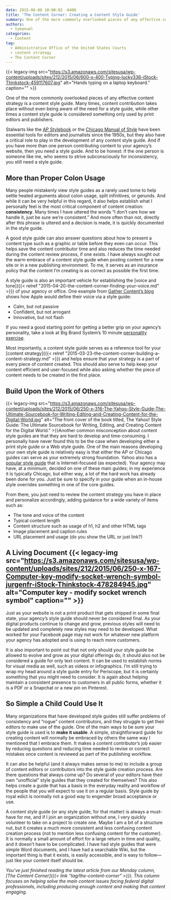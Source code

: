 ```yaml
---
date: 2015-06-08 10:00:02 -0400
title: 'The Content Corner: Creating a Content Style Guide'
summary: One of the more commonly overlooked pieces of any effective content strategy is a content style guide. Many times, content contribution takes place without even being aware of the need for a style guide, while other times a content style guide is considered something only used by print editors and publishers. Stalwarts like the AP
authors:
  - tymanuel
categories:
  - Content
tag:
  - Administrative Office of the United States Courts
  - content strategy
  - The Content Corner
---
```


{{< legacy-img src="https://s3.amazonaws.com/sitesusa/wp-content/uploads/sites/212/2015/06/600-x-400-Typing-lucky336-iStock-Thinkstock-459117607.jpg" alt="Hands typing on a laptop keyboard." caption="" >}} 

One of the more commonly overlooked pieces of any effective content strategy is a content style guide. Many times, content contribution takes place without even being aware of the need for a style guide, while other times a content style guide is considered something only used by print editors and publishers.

Stalwarts like the [AP Stylebook](https://www.apstylebook.com/) or the [Chicago Manual of Style](http://www.chicagomanualofstyle.org/) have been essential tools for editors and journalists since the 1950s, but they also have a critical role to play in the development of any content style guide. And if you have more than one person contributing content to your agency&#8217;s website, then you need a style guide. And to be honest: if the one person is someone like me, who seems to strive subconsciously for inconsistency, you still need a style guide.

## More than Proper Colon Usage

Many people mistakenly view style guides as a rarely used tome to help settle heated arguments about colon usage, split infinitives, or gerunds. And while it can be very helpful in this regard, it also helps establish what I personally feel is the most critical component of content creation: **consistency**. Many times I have uttered the words “I don’t care how we handle it, just be sure we’re consistent.” And more often than not, directly after this phrase is uttered and a decision is made, it is quickly documented in the style guide.

A good style guide can also answer questions about how to present a content type such as a graphic or table before they even can occur. This helps save the content contributor time and also reduces the time needed during the content review process, if one exists. I have always sought out the warm embrace of a content style guide when posting content for a new site or in a new publishing environment. To me, it serves as an insurance policy that the content I&#8217;m creating is as correct as possible the first time.

A style guide is also an important vehicle for establishing the [voice and tone]({{< relref "2015-04-20-the-content-corner-finding-your-voice.md" >}}) of your agency or office. One example from [Gather Content’s blog](https://blog.gathercontent.com/) shows how Apple would define their voice via a style guide:

  * Calm, but not passive
  * Confident, but not arrogant
  * Innovative, but not flash

If you need a good starting point for getting a better grip on your agency’s personality, take a look at Big Brand System’s 10 minute [personality exercise](http://bbsmedia.s3.amazonaws.com/Brand_Personality.pdf).

Most importantly, a content style guide serves as a reference tool for your [content strategy]({{< relref "2015-03-23-the-content-corner-building-a-content-strategy.md" >}}) and helps ensure that your strategy is a part of every piece of content created. This should also serve to help keep your content efficient and user-focused while also asking whether the piece of content needs to be created in the first place.

## Build Upon the Work of Others

{{< legacy-img src="https://s3.amazonaws.com/sitesusa/wp-content/uploads/sites/212/2015/06/250-x-316-The-Yahoo-Style-Guide-The-Ultimate-Sourcebook-for-Writing-Editing-and-Creating-Content-for-the-Digital-World.jpg" alt="The front cover of the book titled, The Yahoo! Style Guide: The Ultimate Sourcebook for Writing, Editing, and Creating Content for the Digital World." >}}Another common misconception about content style guides are that they are hard to develop and time-consuming. I personally have never found this to be the case when developing either a print style guide or a Web style guide. One of the main reasons developing your own style guide is relatively easy is that either the AP or Chicago guides can serve as your extremely strong foundation. Yahoo also has a [popular style guide](http://www.businessinsider.com/yahoo-publishes-a-style-guide-for-the-internet-2010-4) that is Internet-focused (as expected). Your agency may have, at a minimum, decided on one of these main guides; in my experience it is typically Chicago, but either way, a lot of the hard work has already been done for you. Just be sure to specify in your guide when an in-house style overrides something in one of the core guides.

From there, you just need to review the content strategy you have in place and personalize accordingly, adding guidance for a wide variety of items such as:

  * The tone and voice of the content
  * Typical content length
  * Content structure such as usage of h1, h2 and other HTML tags
  * Image placement and caption rules
  * URL placement and usage (do you show the URL or just link?)

## A Living Document {{< legacy-img src="https://s3.amazonaws.com/sitesusa/wp-content/uploads/sites/212/2015/06/250-x-167-Computer-key-modify-socket-wrench-symbol-jurgenfr-iStock-Thinkstock-478284945.jpg" alt="Computer key - modify socket wrench symbol" caption="" >}} 

Just as your website is not a print product that gets shipped in some final state, your agency&#8217;s style guide should never be considered final. As your digital products continue to change and grow, previous styles will need to be updated and completely new styles may need to be developed. What worked for your Facebook page may not work for whatever new platform your agency has adopted and is using to reach more customers.

It is also important to point out that not only should your style guide be allowed to evolve and grow as your digital offerings do, it should also not be considered a guide for only text content. It can be used to establish norms for visual media as well, such as videos or infographics. I’m still trying to wrap my head around a style guide entry for Periscope, but it is certainly something that you might need to consider. It is again about helping maintain a consistent presence to customers in all public forms, whether it is a PDF or a Snapchat or a new pin on Pinterest.

## So Simple a Child Could Use It

Many organizations that have developed style guides still suffer problems of consistency and “rogue” content contributors, and they struggle to get their editors to make use of the guide. One of the main ways to be sure your style guide is used is to **make it usable**. A simple, straightforward guide for creating content will normally be embraced by others the same way I mentioned that I embrace them. It makes a content contributor’s job easier by reducing questions and reducing time needed to revise or correct mistakes once content is reviewed as part of the publishing workflow.

It can also be helpful (and it always makes sense to me) to include a group of content editors or contributors into the style guide creation process. Are there questions that always come up? Do several of your editors have their own “unofficial” style guides that they created for themselves? This also helps create a guide that has a basis in the everyday reality and workflow of the people that you will expect to use it on a regular basis. Style guide by royal edict is normally not a good way to engender broad acceptance or use.

A content style guide (or any style guide, for that matter) is always a must-have for me, and if I join an organization without one, I very quickly volunteer to take on a project to create one. Maybe I am a bit of a structure nut, but it creates a much more consistent and less confusing content creation process (not to mention less confusing content for the customer). It is normally a small amount of effort for a large return in time and quality, and it doesn’t have to be complicated. I have had style guides that were simple Word documents, and I have had a searchable Wiki, but the important thing is that it exists, is easily accessible, and is easy to follow—just like your content itself should be.

_You’ve just finished reading the latest article from our Monday column, [The Content Corner]({{< link "tag/the-content-corner" >}}). This column focuses on helping solve the main content issues facing federal digital professionals, including producing enough content and making that content engaging._
